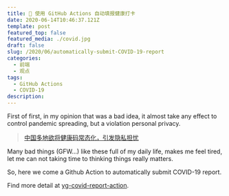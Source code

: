 ```yaml
---
title: 🦠 使用 GitHub Actions 自动填报健康打卡
date: 2020-06-14T10:46:37.121Z
template: post
featured_top: false
featured_media: ./covid.jpg
draft: false
slug: /2020/06/automatically-submit-COVID-19-report
categories:
  - 前端
  - 观点
tags:
  - GitHub Actions
  - COVID-19
description:
---
```


First of first, in my opinion that was a bad idea, it almost take any effect to control pandemic spreading, but a violation personal privacy.

> [中国多地欲将健康码常态化，引发隐私担忧](https://cn.nytimes.com/technology/20200527/china-coronavirus-surveillance/)

<!-- endExcerpt -->

Many bad things (GFW...) like these full of my daily life, makes me feel tired, let me can not taking time to thinking things really matters.

So, here we come a Github Action to automatically submit COVID-19 report.

Find more detail at [yg-covid-report-action](https://github.com/BerlinChan/yg-covid-report-action).
